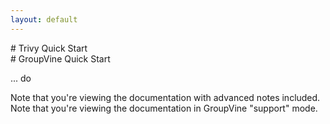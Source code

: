 ```yaml
---
layout: default
---
```


<div class="trivy only">
# Trivy Quick Start
</div>

<div class="gv">
# GroupVine Quick Start
</div>

... do

<div class="adv">
Note that you're viewing the documentation with advanced notes included.
</div>

<div class="support">
Note that you're viewing the documentation in GroupVine "support" mode.
</div>




